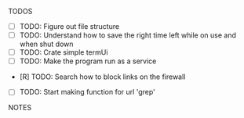 
TODOS
- [ ] TODO: Figure out file structure
- [ ] TODO: Understand how to save the right time left while on use and when shut down
- [ ] TODO: Crate simple termUi
- [ ] TODO: Make the program run as a service
- [R] TODO: Search how to block links on the firewall
- [ ] TODO: Start making function for url 'grep'

NOTES

